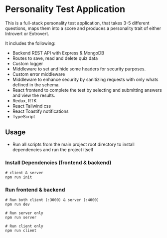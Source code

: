 # Personality Test Application

This is a full-stack personality test application, that takes 3-5 different questions, maps them into a score and produces a personality trait of either Introvert or Extrovert.

It includes the following:

- Backend REST API with Express & MongoDB
- Routes to save, read and delete quiz data
- Custom logger
- Middleware to set and hide some headers for security purposes.
- Custom error middleware
- Middleware to enhance security by sanitizing requests with only whats defined in the schema.
- React frontend to complete the test by selecting and submitting answers and view the results.
- Redux, RTK
- React Tailwind css
- React Toastify notifications
- TypeScript

## Usage

- Run all scripts from the main project root directory to install dependencies and run the project itself

### Install Dependencies (frontend & backend)

```
# client & server
npm run init
```

### Run frontend & backend

```
# Run both client (:3000) & server (:4000)
npm run dev

# Run server only
npm run server

# Run client only
npm run client
```
